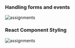 ### Handling forms and events

![assignments](https://github.com/shreeshailaya/c-dac/blob/main/Web%20Programming/Media/Assignments/2-8-d16-1.png)

### React Component Styling
![assignments](https://github.com/shreeshailaya/c-dac/blob/main/Web%20Programming/Media/Assignments/2-8-d16-2.png)




